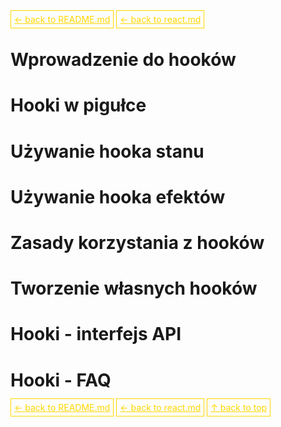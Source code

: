 <a href='../../README.md' id='top' style='border: 1px solid gold; padding: 5px; color: gold'>← back to README.md</a>
<a href='../reactjs.md' id='top' style='border: 1px solid gold; padding: 5px; color: gold'>← back to react.md</a>

# Wprowadzenie do hooków

# Hooki w pigułce

# Używanie hooka stanu

# Używanie hooka efektów

# Zasady korzystania z hooków

# Tworzenie własnych hooków

# Hooki - interfejs API

# Hooki - FAQ



<a href='../README.md' style='border: 1px solid gold; padding: 5px; color: gold'>← back to README.md</a>
<a href='../reactjs.md' id='top' style='border: 1px solid gold; padding: 5px; color: gold'>← back to react.md</a>
<a href='#top' style='border: 1px solid gold; padding: 5px; color: gold'>↑ back to top</a>

